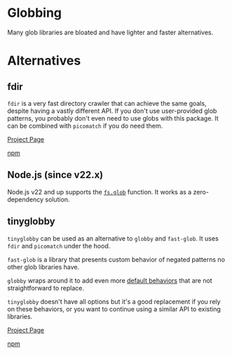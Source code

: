 # Globbing

Many glob libraries are bloated and have lighter and faster alternatives.

# Alternatives

## fdir

`fdir` is a very fast directory crawler that can achieve the same goals, despite having
a vastly different API. If you don't use user-provided glob patterns, you probably don't
even need to use globs with this package. It can be combined with `picomatch` if you do need them.

[Project Page](https://github.com/thecodrr/fdir)

[npm](https://npmjs.com/package/fdir)

## Node.js (since v22.x)

Node.js v22 and up supports the [`fs.glob`](https://nodejs.org/api/fs.html#fspromisesglobpattern-options)
function. It works as a zero-dependency solution.

## tinyglobby

`tinyglobby` can be used as an alternative to `globby` and `fast-glob`. It uses `fdir` and `picomatch`
under the hood.

`fast-glob` is a library that presents custom behavior of negated patterns no other glob libraries have.

`globby` wraps around it to add even more [default behaviors](https://github.com/sindresorhus/globby#features)
that are not straightforward to replace.

`tinyglobby` doesn't have all options but it's a good replacement if you rely on these behaviors,
or you want to continue using a similar API to existing libraries.

[Project Page](https://github.com/SuperchupuDev/tinyglobby)

[npm](https://npmjs.com/package/tinyglobby)
